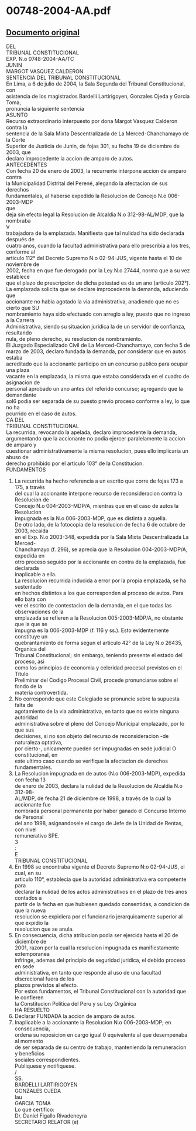 
00748-2004-AA.pdf
=================
  
[Documento original](https://tc.gob.pe/jurisprudencia/2004/00748-2004-AA.pdf)  
---  
DEL  
TRIBUNAL CONSTITUCIONAL  
EXP. N.o 0748-2004-AA/TC  
JUNIN  
MARGOT VASQUEZ CALDERON  
SENTENCIA DEL TRIBUNAL CONSTITUCIONAL  
En Lima, a 6 de julio de 2004, la Sala Segunda del Tribunal Constitucional, con  
asistencia de los magistrados Bardelli Lartirigoyen, Gonzales Ojeda y Garcia Toma,  
pronuncia la siguiente sentencia  
ASUNTO  
Recurso extraordinario interpuesto por dona Margot Vasquez Calderon contra la  
sentencia de la Sala Mixta Descentralizada de La Merced-Chanchamayo de la Corte  
Superior de Justicia de Junin, de fojas 301, su fecha 19 de diciembre de 2003, que  
declaro improcedente la accion de amparo de autos.  
ANTECEDENTES  
Con fecha 20 de enero de 2003, la recurrente interpone accion de amparo contra  
la Municipalidad Distrital del Perené, alegando la afectacion de sus derechos  
fundamentales, al haberse expedido la Resolucion de Concejo N.o 006-2003-MDP  
que  
deja sin efecto legal la Resolucion de Alcaldia N.o 312-98-AL/MDP, que la nombraba  
V  
trabajadora de la emplazada. Manifiesta que tal nulidad ha sido declarada después de  
cuatro anos, cuando la facultad administrativa para ello prescribia a los tres, conforme al  
articulo 112° del Decreto Supremo N.o 02-94-JUS, vigente hasta el 10 de noviembre de  
2002, fecha en que fue derogado por la Ley N.o 27444, norma que a su vez establece  
que el plazo de prescripcion de dicha potestad es de un ano (articulo 202°).  
La emplazada solicita que se declare improcedente la demanda, aduciendo que  
accionante no habia agotado la via administrativa, anadiendo que no es cierto que SU  
nombramiento haya sido efectuado con arreglo a ley, puesto que no ingreso a la Carrera  
Administrativa, siendo su situacion juridica la de un servidor de confianza, resultando  
nula, de pleno derecho, su resolucion de nombramiento.  
El Juzgado Especializado Civil de La Merced-Chanchamayo, con fecha 5 de  
marzo de 2003, declaro fundada la demanda, por considerar que en autos estaba  
acreditado que la accionante participo en un concurso publico para ocupar una plaza  
vacante en la emplazada, la misma que estaba considerada en el cuadro de asignacion de  
personal aprobado un ano antes del referido concurso; agregando que la demandante  
sol6 podia ser separada de su puesto previo proceso conforme a ley, lo que no ha  
pcurrido en el caso de autos.  
CA DEL  
TRIBUNAL CONSTITUCIONAL  
La recurrida, revocando la apelada, declaro improcedente la demanda,  
argumentando que la accionante no podia ejercer paralelamente la accion de amparo y  
cuestionar administrativamente la misma resolucion, pues ello implicaria un abuso de  
derecho prohibido por el articulo 103° de la Constitucion.  
FUNDAMENTOS  
1. La recurrida ha hecho referencia a un escrito que corre de fojas 173 a 175, a través  
del cual la accionante interpone recurso de reconsideracion contra la Resolucion de  
Concejo N.o 004-2003-MDP/A, mientras que en el caso de autos la Resolucion  
impugnada es la N.o 006-2003-MDP, que es distinta a aquella.  
De otro lado, de la fotocopia de la resolucion de fecha 6 de octubre de 2003, recaida  
en el Exp. N.o 2003-348, expedida por la Sala Mixta Descentralizada La Merced-  
Chanchamayo (f. 296), se aprecia que la Resolucion 004-2003-MDP/A, expedida en  
otro proceso seguido por la accionante en contra de la emplazada, fue declarada  
inaplicable a ella.  
La resolucion recurrida inducida a error por la propia emplazada, se ha sustentado  
en hechos distintos a los que corresponden al proceso de autos. Para ello bata con  
ver el escrito de contestacion de la demanda, en el que todas las observaciones de la  
emplazada se refieren a la Resolucion 005-2003-MDP/A, no obstante que la que se  
impugna es la 006-2003-MDP (f. 116 y ss.). Esto evidentemente constituye un  
quebrantamiento de forma segun el articulo 42° de la Ley N.o 26435, Organica del  
Tribunal Constitucional; sin embargo, teniendo presente el estado del proceso, asi  
como los principios de economia y celeridad procesal previstos en el Titulo  
Preliminar del Codigo Procesal Civil, procede pronunciarse sobre el fondo de la  
materia controvertida.  
2. No corresponde que este Colegiado se pronuncie sobre la supuesta falta de  
agotamiento de la via administrativa, en tanto que no existe ninguna autoridad  
administrativa sobre el pleno del Concejo Municipal emplazado, por lo que sus  
decisiones, si no son objeto del recurso de reconsideracion -de naturaleza optativa,  
por cierto-, unicamente pueden ser impugnadas en sede judicial O constitucional, en  
este ultimo caso cuando se verifique la afectacion de derechos fundamentales.  
3. La Resolucion impugnada en de autos (N.o 006-2003-MDP), expedida con fecha 13  
de enero de 2003, declara la nulidad de la Resolucion de Alcaldia N.o 312-98-  
AL/MDP, de fecha 21 de diciembre de 1998, a través de la cual la accionante fue  
nombrada personal permanente por haber ganado el Concurso Interno de Personal  
del ano 1998, asignandosele el cargo de Jefe de la Unidad de Rentas, con nivel  
remunerativo SPE.  
3  
:  
E  
TRIBUNAL CONSTITUCIONAL  
4. En 1998 se encontraba vigente el Decreto Supremo N:o 02-94-JUS, el cual, en su  
articulo 110°, establecia que la autoridad administrativa era competente para  
declarar la nulidad de los actos administrativos en el plazo de tres anos contados a  
partir de la fecha en que hubiesen quedado consentidas, a condicion de que la nueva  
resolucion se expidiera por el funcionario jerarquicamente superior al que expidio la  
resolucion que se anula.  
5. En consecuencia, dicha atribucion podia ser ejercida hasta el 20 de diciembre de  
2001, razon por la cual la resolucion impugnada es manifiestamente extemporanea  
infringe, ademas del principio de seguridad juridica, el debido proceso en sede  
administrativa, en tanto que responde al uso de una facultad discrecional fuera de los  
plazos previstos al efecto.  
Por estos fundamentos, el Tribunal Constitucional con la autoridad que le confieren  
la Constitucion Politica del Peru y su Ley Orgânica  
HA RESUELTO  
1. Declarar FUNDADA la accion de amparo de autos.  
2. Inaplicable a la accionante la Resolucion N.o 006-2003-MDP; en consecuencia,  
ordena su reposicion en cargo igual 0 equivalente al que desempenaba al momento  
de ser separada de su centro de trabajo, manteniendo la remuneracion y beneficios  
sociales correspondientes.  
Publiquese y notifiquese.  
/  
SS.  
BARDELLI LARTIRIGOYEN  
GONZALES OJEDA  
lau  
GARCIA TOMA  
Lo que certifico:  
Dr. Daniel Figallo Rivadeneyra  
SECRETARIO RELATOR (e)